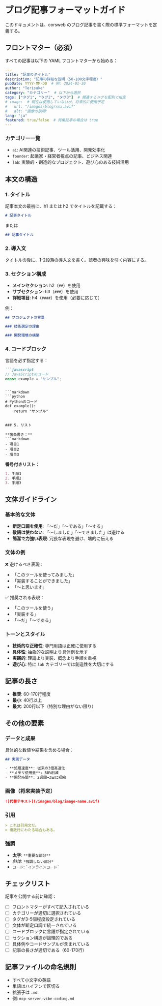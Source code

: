 # ブログ記事フォーマットガイド

このドキュメントは、corsweb のブログ記事を書く際の標準フォーマットを定義する。

## フロントマター（必須）

すべての記事は以下の YAML フロントマターから始める：

```yaml
---
title: "記事のタイトル"
description: "記事の詳細な説明（50-100文字程度）"
pubDate: YYYY-MM-DD  # 例: 2024-01-30
author: "Terisuke"
category: "カテゴリー"  # 以下から選択
tags: ["タグ1", "タグ2", "タグ3"]  # 関連するタグを配列で指定
# image:  # 現在は使用していないが、将来的に使用予定
#   url: "/images/blog/xxx.avif"
#   alt: "画像の説明"
lang: "ja"
featured: true/false  # 特集記事の場合は true
---
```

### カテゴリー一覧

- `ai`: AI関連の技術記事、ツール活用、開発効率化
- `founder`: 起業家・経営者視点の記事、ビジネス関連
- `lab`: 実験的・創造的なプロジェクト、遊び心のある技術活用

## 本文の構造

### 1. タイトル

記事本文の最初に、h1 または h2 でタイトルを記載する：

```markdown
# 記事タイトル
```

または

```markdown
## 記事タイトル
```

### 2. 導入文

タイトルの後に、1-2段落の導入文を書く。読者の興味を引く内容にする。

### 3. セクション構成

- **メインセクション**: h2（`##`）を使用
- **サブセクション**: h3（`###`）を使用
- **詳細項目**: h4（`####`）を使用（必要に応じて）

例：
```markdown
## プロジェクトの背景

### 技術選定の理由

### 開発環境の構築
```

### 4. コードブロック

言語を必ず指定する：

```markdown
```javascript
// JavaScriptのコード
const example = "サンプル";
```
```

```markdown
```python
# Pythonのコード
def example():
    return "サンプル"
```
```

### 5. リスト

**箇条書き：**
```markdown
- 項目1
- 項目2
- 項目3
```

**番号付きリスト：**
```markdown
1. 手順1
2. 手順2
3. 手順3
```

## 文体ガイドライン

### 基本的な文体

- **断定口調を使用**: 「〜だ」「〜である」「〜する」
- **敬語は使わない**: 「〜しました」「〜できました」は避ける
- **簡潔で力強い表現**: 冗長な表現を避け、端的に伝える

### 文体の例

❌ 避けるべき表現：
- 「このツールを使ってみました」
- 「実装することができました」
- 「〜と思います」

✅ 推奨される表現：
- 「このツールを使う」
- 「実装する」
- 「〜だ」「〜である」

### トーンとスタイル

- **技術的な正確性**: 専門用語は正確に使用する
- **具体性**: 抽象的な説明より具体例を示す
- **実践的**: 理論より実装、概念より手順を重視
- **遊び心**: 特に `lab` カテゴリーでは創造性を大切にする

## 記事の長さ

- **推奨**: 60-170行程度
- **最小**: 40行以上
- **最大**: 200行以下（特別な理由がない限り）

## その他の要素

### データと成果

具体的な数値や結果を含める場合：

```markdown
## 実測データ

- **処理速度**: 従来の3倍高速化
- **メモリ使用量**: 50%削減
- **開発時間**: 2週間→3日に短縮
```

### 画像（将来実装予定）

```markdown
![代替テキスト](/images/blog/image-name.avif)
```

### 引用

```markdown
> これは引用文だ。
> 複数行にわたる場合もある。
```

### 強調

- **太字**: `**重要な部分**`
- *斜体*: `*強調したい部分*`
- `コード`: `` `インラインコード` ``

## チェックリスト

記事を公開する前に確認：

- [ ] フロントマターがすべて記入されている
- [ ] カテゴリーが適切に選択されている
- [ ] タグが3-5個程度設定されている
- [ ] 文体が断定口調で統一されている
- [ ] コードブロックに言語が指定されている
- [ ] セクション構造が論理的である
- [ ] 具体例やコードサンプルが含まれている
- [ ] 記事の長さが適切である（60-170行）

## 記事ファイルの命名規則

- すべて小文字の英語
- 単語はハイフンで区切る
- 拡張子は `.md`
- 例: `mcp-server-vibe-coding.md`
